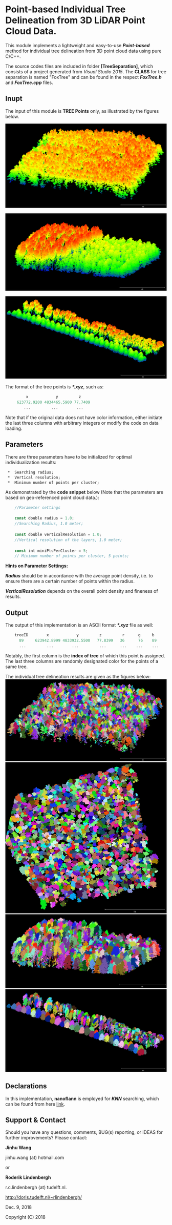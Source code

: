 # Point-based Individual Tree Delineation from 3D LiDAR Point Cloud Data.

This module implements a lightweight and easy-to-use **_Point-based_** method for individual tree delineation from 3D point cloud data using pure C/C++.

The source codes files are included in folder **[TreeSeparation]**, which consists of a project generated from _Visual Studio 2015_. The **CLASS** for tree separation is named "FoxTree" and can be found in the respect **_FoxTree.h_** and **_FoxTree.cpp_** files. 

## Inupt
 The input of this module is **TREE Points** only, as illustrated by the figures below.

![test-02](TestDatasets/test-02.png)

![Another test data](TestDatasets/test-03.png)

![One more test data](TestDatasets/test-04.png)
 
 The format of the tree points is **_*.xyz_**, such as:
 ``` javascript {.line-numbers}
          x            y         z          
      623772.9200 4834465.5900 77.7409     
         ...         ...        ...       
```
Note that if the original data does not have color information, either initiate the last three columns with arbitrary integers or modify the code on data loading. 


## Parameters
There are three parameters have to be initialized for optimal individualization results:

     
     *  Searching radius;
     *  Vertical resolution;
     *  Minimum number of points per cluster;
     

As demonstrated by the **code snippet** below (Note that the parameters are based on geo-referenced point cloud data.):


``` javascript {.line-numbers}
	//Parameter settings
	
	const double radius = 1.0;  
	//Searching Radius, 1.0 meter;
	
	const double verticalResolution = 1.0;  
	//Vertical resolution of the layers, 1.0 meter;
	
	const int miniPtsPerCluster = 5; 
	// Minimum number of points per cluster, 5 points;
```

**Hints on Parameter Settings:**

**_Radius_** should be in accordance with the average point density, i.e. to ensure there are a certain number of points within the radius.

**_VerticalResolution_** depends on the overall point density and fineness of results.

## Output
The output of this implementation is an ASCII format **_*.xyz_** file as well:
```javascript {.line-numbers}
	treeID        x            y         z         r      g     b 
	  89     623942.8999 4833932.5500   77.8399   36      76    89
	  ...         ...        ...         ...      ...    ...    ...
```
Notably, the first column is the **index of tree** of which this point is assigned. The last three columns are randomly designated color for the points of a same tree.

The individual tree delineation results are given as the figures below:
![Individual tree delineation results](Results/test-02-results-1.0-0.7-3.png)
![Individual tree delineation results](Results/test-02-results-1.0-0.7-3_01.png)
![Individual tree delineation results](Results/test-03-results-1.0-0.5-3.png)
![Individual tree delineation results](Results/test-04-results-1.0-0.8-5.png)

## Declarations
In this implementation,  **nanoflann** is employed for **_KNN_** searching, which can be found from here [link](https://github.com/jlblancoc/nanoflann). 

## Support & Contact

Should you have any questions, comments, BUG(s) reporting, or IDEAS for further improvements? Please contact:

**Jinhu Wang**


jinhu.wang (at) hotmail.com  




or 
 
 
**Roderik Lindenbergh**


r.c.lindenbergh (at) tudelft.nl. 


http://doris.tudelft.nl/~rlindenbergh/

Dec. 9, 2018

Copyright (C) 2018

